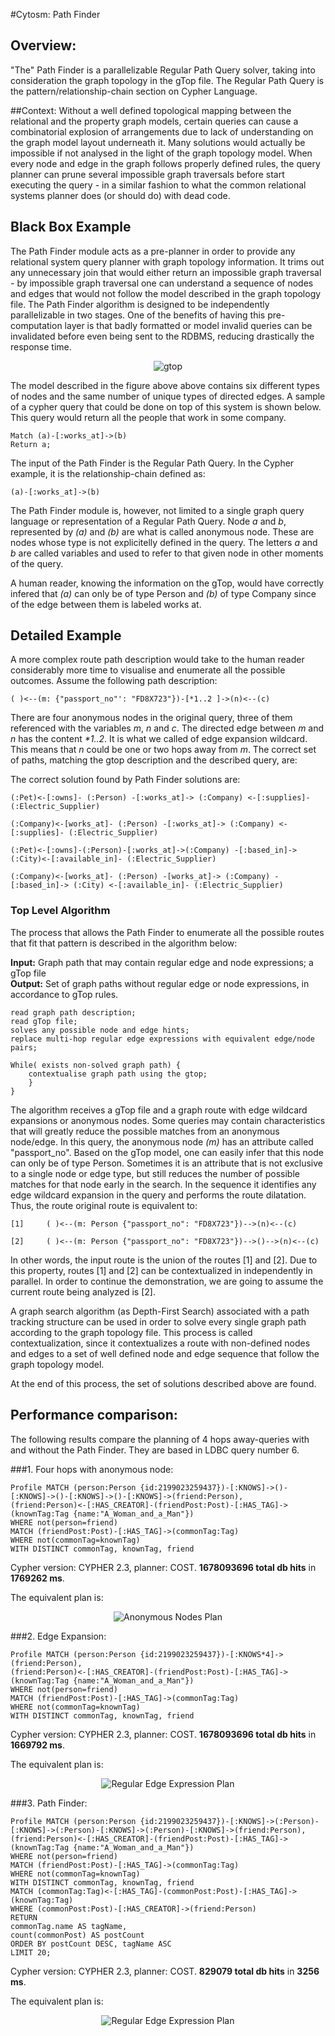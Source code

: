 #Cytosm: Path Finder

## Overview:

"The" Path Finder is a parallelizable Regular Path Query solver, taking into consideration the graph topology in the gTop file. The Regular Path Query is the pattern/relationship-chain section on Cypher Language.

##Context:
Without a well defined topological mapping between the relational and the property graph models, certain queries can cause a combinatorial explosion of arrangements due to lack of understanding on the graph model layout underneath it. Many solutions would actually be impossible if not analysed in the light of the graph topology model. When every node and edge in the graph follows properly defined rules, the query planner can prune several impossible graph traversals before start executing the query - in a similar fashion to what the common relational systems planner does (or should do) with dead code.

## Black Box Example

The Path Finder module acts as a pre-planner in order to provide any relational system query planner with graph topology information. It trims out any unnecessary join that would either return an impossible graph traversal - by impossible graph traversal one can understand a sequence of nodes and edges that would not follow the model described in the graph topology file. The Path Finder algorithm is designed to be independently parallelizable in two stages. One of the benefits of having this pre-computation layer is that badly formatted or model invalid queries can be invalidated before even being sent to the RDBMS, reducing drastically the response time.

<p align="center">
  <img src="../docs/gtop.png?raw=true" alt="gtop"/>
</p>


The model described in the figure above above contains six different types of nodes and the same number of unique types of directed edges. A sample of a cypher query that could be done on top of this system is shown below. This query would return all the people that work in some company.

```
Match (a)-[:works_at]->(b)
Return a;
```

The input of the Path Finder is the Regular Path Query. In the Cypher example, it is the relationship-chain defined as:

```
(a)-[:works_at]->(b)
```

The Path Finder module is, however, not limited to a single graph query language or representation of a Regular Path Query. Node <i>a</i> and <i>b</i>, represented by <i>(a)</i> and <i>(b)</i> are what is called anonymous node. These are nodes whose type is not explicitelly defined in the query. The letters <i>a</i> and <i>b</i> are called variables and used to refer to that given node in other moments of the query.

A human reader, knowing the information on the gTop, would have correctly infered that <i>(a)</i> can only be of type Person and <i>(b)</i> of type Company since of the edge between them is labeled works at.

## Detailed Example

A more complex route path description would take to the human reader considerably more time to visualise and enumerate all the possible outcomes. Assume the following path description: 

```
( )<--(m: {"passport_no"': "FD8X723"})-[*1..2 ]->(n)<--(c)
```

There are four anonymous nodes in the original query, three of them referenced with the variables <i>m</i>, <i>n</i> and <i>c</i>. The directed edge between <i>m</i> and <i>n</i> has the content <i>*1..2</i>. It is what we called of edge expansion wildcard. This means that <i>n</i> could be one or two hops away from <i>m</i>. The correct set of paths, matching the gtop description and the described query, are:

The correct solution found by Path Finder solutions are:

```
(:Pet)<-[:owns]- (:Person) -[:works_at]-> (:Company) <-[:supplies]- (:Electric_Supplier)

(:Company)<-[works_at]- (:Person) -[:works_at]-> (:Company) <-[:supplies]- (:Electric_Supplier)

(:Pet)<-[:owns]-(:Person)-[:works_at]->(:Company) -[:based_in]-> (:City)<-[:available_in]- (:Electric_Supplier)

(:Company)<-[works_at]- (:Person) -[works_at]-> (:Company) -[:based_in]-> (:City) <-[:available_in]- (:Electric_Supplier)
```

### Top Level Algorithm

The process that allows the Path Finder to enumerate all the possible routes that fit that pattern is described in the algorithm below:

<b>Input:</b> Graph path that may contain regular edge and node expressions; a gTop file<br>
<b>Output:</b> Set of graph paths without regular edge or node expressions, in accordance to gTop rules.

```
read graph path description;
read gTop file;
solves any possible node and edge hints;
replace multi-hop regular edge expressions with equivalent edge/node pairs;

While( exists non-solved graph path) {
	contextualise graph path using the gtop;
    }
}
```

The algorithm receives a gTop file and a graph route with edge wildcard expansions or anonymous nodes. Some queries may contain characteristics that will greatly reduce the possible matches from an anonymous node/edge. In this query, the anonymous node <i>(m)</i> has an attribute called "passport_no". Based on the gTop model, one can easily infer that this node can only be of type Person. Sometimes it is an attribute that is not exclusive to a single node or edge type, but still reduces the number of possible matches for that node early in the search.
In the sequence it identifies any edge wildcard expansion in the query and performs the route dilatation. Thus, the route original route is equivalent to:

```
[1]		( )<--(m: Person {"passport_no": "FD8X723"})-->(n)<--(c)

[2]		( )<--(m: Person {"passport_no": "FD8X723"})-->()-->(n)<--(c)
```

In other words, the input route is the union of the routes [1] and [2]. Due to this property, routes [1] and [2] can be contextualized in independently in parallel. In order to continue the demonstration, we are going to assume the current route being analyzed is [2].

A graph search algorithm (as Depth-First Search) associated with a path tracking structure can be used in order to solve every single graph path according to the graph topology file. This process is called contextualization, since it contextualizes a route with non-defined nodes and edges to a set of well defined node and edge sequence that follow the graph topology model.

At the end of this process, the set of solutions described above are found.

## Performance comparison:

The following results compare the planning of 4 hops away-queries with and without the Path Finder. They are based in LDBC query number 6.

###1. Four hops with anonymous node:

```
Profile MATCH (person:Person {id:2199023259437})-[:KNOWS]->()-[:KNOWS]->()-[:KNOWS]->()-[:KNOWS]->(friend:Person),
(friend:Person)<-[:HAS_CREATOR]-(friendPost:Post)-[:HAS_TAG]->(knownTag:Tag {name:"A_Woman_and_a_Man"})
WHERE not(person=friend)
MATCH (friendPost:Post)-[:HAS_TAG]->(commonTag:Tag)
WHERE not(commonTag=knownTag)
WITH DISTINCT commonTag, knownTag, friend
```

Cypher version: CYPHER 2.3, planner: COST. <b>1678093696 total db hits</b> in <b>1769262 ms</b>.

The equivalent plan is:

<p align="center">
  <img src="docs/pathFinderPlanning/neo4j2_3_4/anonNodesPlan/plan.png?raw=true" alt="Anonymous Nodes Plan"/>
</p>

###2. Edge Expansion:

```
Profile MATCH (person:Person {id:2199023259437})-[:KNOWS*4]->(friend:Person),
(friend:Person)<-[:HAS_CREATOR]-(friendPost:Post)-[:HAS_TAG]->(knownTag:Tag {name:"A_Woman_and_a_Man"})
WHERE not(person=friend)
MATCH (friendPost:Post)-[:HAS_TAG]->(commonTag:Tag)
WHERE not(commonTag=knownTag)
WITH DISTINCT commonTag, knownTag, friend
```

Cypher version: CYPHER 2.3, planner: COST. <b>1678093696 total db hits</b> in <b>1669792 ms</b>.

The equivalent plan is:

<p align="center">
  <img src="docs/pathFinderPlanning/neo4j2_3_4/regEdgePlan/plan.png?raw=true" alt="Regular Edge Expression Plan"/>
</p>

###3. Path Finder:

```
Profile MATCH (person:Person {id:2199023259437})-[:KNOWS]->(:Person)-[:KNOWS]->(:Person)-[:KNOWS]->(:Person)-[:KNOWS]->(friend:Person),
(friend:Person)<-[:HAS_CREATOR]-(friendPost:Post)-[:HAS_TAG]->(knownTag:Tag {name:"A_Woman_and_a_Man"})
WHERE not(person=friend)
MATCH (friendPost:Post)-[:HAS_TAG]->(commonTag:Tag)
WHERE not(commonTag=knownTag)
WITH DISTINCT commonTag, knownTag, friend
MATCH (commonTag:Tag)<-[:HAS_TAG]-(commonPost:Post)-[:HAS_TAG]->(knownTag:Tag)
WHERE (commonPost:Post)-[:HAS_CREATOR]->(friend:Person)
RETURN
commonTag.name AS tagName,
count(commonPost) AS postCount
ORDER BY postCount DESC, tagName ASC
LIMIT 20;
```

Cypher version: CYPHER 2.3, planner: COST. <b>829079 total db hits</b> in <b>3256 ms</b>.

The equivalent plan is:

<p align="center">
  <img src="docs/pathFinderPlanning/neo4j2_3_4/pathFinder/plan.png?raw=true" alt="Regular Edge Expression Plan"/>
</p>
